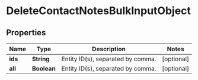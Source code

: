 
# DeleteContactNotesBulkInputObject

## Properties
Name | Type | Description | Notes
------------ | ------------- | ------------- | -------------
**ids** | **String** | Entity ID(s), separated by comma. |  [optional]
**all** | **Boolean** | Entity ID(s), separated by comma. |  [optional]



